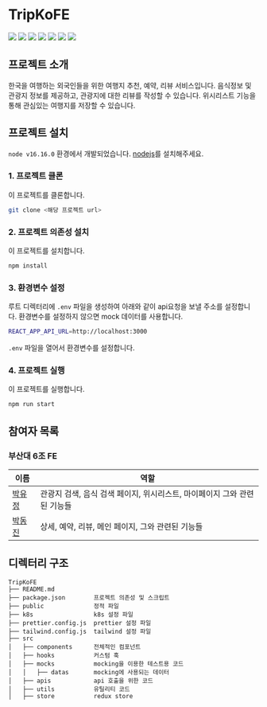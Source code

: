 # TripKoFE

<img src="https://img.shields.io/badge/HTML-E34F26?style=for-the-badge&logo=html5&logoColor=white">
<img src="https://img.shields.io/badge/CSS-1572B6?style=for-the-badge&logo=css3&logoColor=white">
<img src="https://img.shields.io/badge/javascript-F7DF1E?style=for-the-badge&logo=javascript&logoColor=black">
<img src="https://img.shields.io/badge/React-61DAFB?style=for-the-badge&logo=React&logoColor=black">
<img src="https://img.shields.io/badge/Axios-5A29E4?style=for-the-badge&logo=Axios&logoColor=white">
<img src="https://img.shields.io/badge/tailwindcss-06B6D4?style=for-the-badge&logo=tailwindcss&logoColor=white">
<img src="https://img.shields.io/badge/redux-764ABC?style=for-the-badge&logo=redux&logoColor=white">

## 프로젝트 소개

한국을 여행하는 외국인들을 위한 여행지 추천, 예약, 리뷰 서비스입니다.
음식정보 및 관광지 정보를 제공하고, 관광지에 대한 리뷰를 작성할 수 있습니다.
위시리스트 기능을 통해 관심있는 여행지를 저장할 수 있습니다.

## 프로젝트 설치

`node v16.16.0` 환경에서 개발되었습니다. [nodejs](https://nodejs.org/ko)를 설치해주세요.

### 1. 프로젝트 클론

이 프로젝트를 클론합니다.

```bash
git clone <해당 프로젝트 url>
```

### 2. 프로젝트 의존성 설치

이 프로젝트를 설치합니다.

```bash
npm install
```

### 3. 환경변수 설정

루트 디렉터리에 `.env` 파일을 생성하여 아래와 같이 api요청을 보낼 주소를 설정합니다. 환경변수를 설정하지 않으면 mock 데이터를 사용합니다.

```bash
REACT_APP_API_URL=http://localhost:3000
```

`.env` 파일을 열어서 환경변수를 설정합니다.

### 4. 프로젝트 실행

이 프로젝트를 실행합니다.

```bash
npm run start
```

## 참여자 목록

### 부산대 6조 FE

| 이름                                 | 역할                                         |
|------------------------------------|--------------------------------------------|
| [박유정](https://github.com/udadai)   | 관광지 검색, 음식 검색 페이지, 위시리스트, 마이페이지 그와 관련된 기능들 |
| [박동진](https://github.com/minmunui) | 상세, 예약, 리뷰, 메인 페이지, 그와 관련된 기능들             |

## 디렉터리 구조

```
TripKoFE
├── README.md       
├── package.json        프로젝트 의존성 및 스크립트
├── public              정적 파일
├── k8s                 k8s 설정 파일
├── prettier.config.js  prettier 설정 파일
├── tailwind.config.js  tailwind 설정 파일
├── src 
│   ├── components      전체적인 컴포넌트
│   ├── hooks           커스텀 훅
│   ├── mocks           mocking을 이용한 테스트용 코드
│   │   ├── datas       mocking에 사용되는 데이터
│   ├── apis            api 호출을 위한 코드
│   ├── utils           유틸리티 코드
│   ├── store           redux store

```